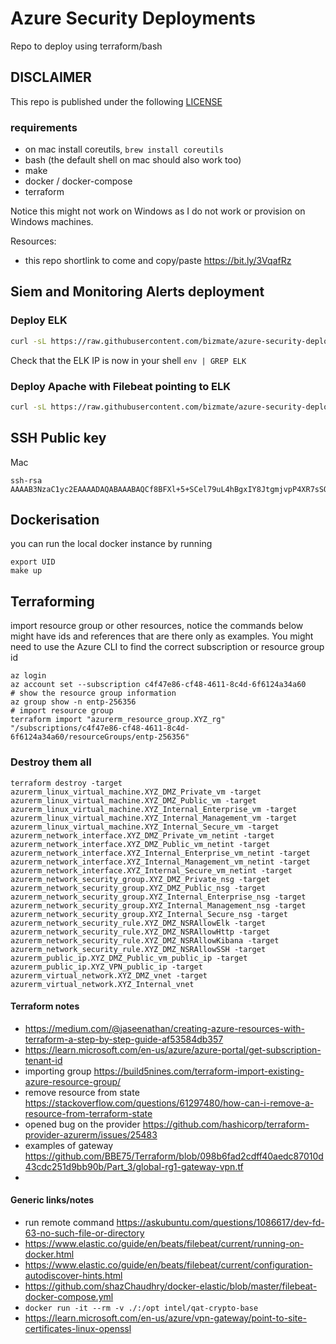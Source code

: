 # Azure Security Deployments
Repo to deploy using terraform/bash

## DISCLAIMER
This repo is published under the following [LICENSE](./LICENSE)

### requirements
- on mac install coreutils,  `brew install coreutils`
- bash (the default shell on mac should also work too)
- make
- docker / docker-compose
- terraform

Notice this might not work on Windows as I do not work or provision on Windows machines.

Resources:
- this repo shortlink to come and copy/paste https://bit.ly/3VqafRz

## Siem and Monitoring Alerts deployment
### Deploy ELK 

```bash
curl -sL https://raw.githubusercontent.com/bizmate/azure-security-deployments/main/siem-and-monitoring-alerts/provision-elk.sh | bash
```
Check that the ELK IP is now in your shell `env | GREP ELK`

### Deploy Apache with Filebeat pointing to ELK
```bash
curl -sL https://raw.githubusercontent.com/bizmate/azure-security-deployments/main/siem-and-monitoring-alerts/provision-apache.sh | bash
```

## SSH Public key 
Mac
```shell
ssh-rsa AAAAB3NzaC1yc2EAAAADAQABAAABAQCf8BFXl+5+SCel79uL4hBgxIY8JtgmjvpP4XR7sSOMeAqYbMlguW54IpLrJC660tzGNUZMqdtoP9BYSv2QUjDOy1DHjfUiDRL95/aA5WFwpMwrFfIDGhQLyUHa/zo2rH6VCSpX/7i3Nk+FQ9MTSUAij+eD9zHQCjzQdPoVPX4WfJNWnIy4HDGKbwFL8WkGMU4zFvrezqjQpxBOFk+wkoWp2bedNT7sO9lWFJqALD0r+SQz95o6qJIIlzRgo8W+Wj9NxKnM6sfmyJXGteWdpUYgZ/6ok5NhYX9QX/DP6I6ctF55nOrSv2s75Tyh57w3V7VDCdu4kdEg+D15Qh3nnzW1
```

## Dockerisation

you can run the local docker instance by running 
```shell
export UID
make up
```

## Terraforming
import resource group or other resources, notice the commands below might have ids and references that are there only as
examples. You might need to use the Azure CLI to find the correct subscription or resource group id

```shell
az login
az account set --subscription c4f47e86-cf48-4611-8c4d-6f6124a34a60
# show the resource group information
az group show -n entp-256356
# import resource group
terraform import "azurerm_resource_group.XYZ_rg"  "/subscriptions/c4f47e86-cf48-4611-8c4d-6f6124a34a60/resourceGroups/entp-256356"
```

### Destroy them all

```shell
terraform destroy -target azurerm_linux_virtual_machine.XYZ_DMZ_Private_vm -target azurerm_linux_virtual_machine.XYZ_DMZ_Public_vm -target azurerm_linux_virtual_machine.XYZ_Internal_Enterprise_vm -target azurerm_linux_virtual_machine.XYZ_Internal_Management_vm -target azurerm_linux_virtual_machine.XYZ_Internal_Secure_vm -target azurerm_network_interface.XYZ_DMZ_Private_vm_netint -target azurerm_network_interface.XYZ_DMZ_Public_vm_netint -target azurerm_network_interface.XYZ_Internal_Enterprise_vm_netint -target azurerm_network_interface.XYZ_Internal_Management_vm_netint -target azurerm_network_interface.XYZ_Internal_Secure_vm_netint -target azurerm_network_security_group.XYZ_DMZ_Private_nsg -target azurerm_network_security_group.XYZ_DMZ_Public_nsg -target azurerm_network_security_group.XYZ_Internal_Enterprise_nsg -target azurerm_network_security_group.XYZ_Internal_Management_nsg -target azurerm_network_security_group.XYZ_Internal_Secure_nsg -target azurerm_network_security_rule.XYZ_DMZ_NSRAllowElk -target azurerm_network_security_rule.XYZ_DMZ_NSRAllowHttp -target azurerm_network_security_rule.XYZ_DMZ_NSRAllowKibana -target azurerm_network_security_rule.XYZ_DMZ_NSRAllowSSH -target azurerm_public_ip.XYZ_DMZ_Public_vm_public_ip -target azurerm_public_ip.XYZ_VPN_public_ip -target azurerm_virtual_network.XYZ_DMZ_vnet -target azurerm_virtual_network.XYZ_Internal_vnet 
```

#### Terraform notes
- https://medium.com/@jaseenathan/creating-azure-resources-with-terraform-a-step-by-step-guide-af53584db357
- https://learn.microsoft.com/en-us/azure/azure-portal/get-subscription-tenant-id
- importing group https://build5nines.com/terraform-import-existing-azure-resource-group/
- remove resource from state https://stackoverflow.com/questions/61297480/how-can-i-remove-a-resource-from-terraform-state
- opened bug on the provider https://github.com/hashicorp/terraform-provider-azurerm/issues/25483
- examples of gateway https://github.com/BBE75/Terraform/blob/098b6fad2cdff40aedc87010d43cdc251d9bb90b/Part_3/global-rg1-gateway-vpn.tf
- 

#### Generic links/notes
- run remote command https://askubuntu.com/questions/1086617/dev-fd-63-no-such-file-or-directory
- https://www.elastic.co/guide/en/beats/filebeat/current/running-on-docker.html
- https://www.elastic.co/guide/en/beats/filebeat/current/configuration-autodiscover-hints.html
- https://github.com/shazChaudhry/docker-elastic/blob/master/filebeat-docker-compose.yml
- `docker run -it --rm -v ./:/opt intel/qat-crypto-base`
- https://learn.microsoft.com/en-us/azure/vpn-gateway/point-to-site-certificates-linux-openssl